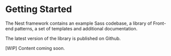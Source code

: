 # Getting Started

The Nest framework contains an example Sass codebase, a library of Front-end patterns, a set of templates and additional documentation.

The latest version of the library is published on Github.

[WIP] Content coming soon.